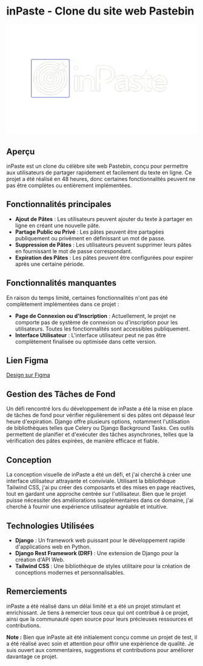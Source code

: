 # inPaste - Clone du site web Pastebin
![alt text](https://github.com/AyoubSghuri/inPaste/blob/main/inpaste_front/src/images/logo.png?raw=true)

## Aperçu
inPaste est un clone du célèbre site web Pastebin, conçu pour permettre aux utilisateurs de partager rapidement et facilement du texte en ligne. Ce projet a été réalisé en 48 heures, donc certaines fonctionnalités peuvent ne pas être complètes ou entièrement implémentées.

## Fonctionnalités principales
- **Ajout de Pâtes** : Les utilisateurs peuvent ajouter du texte à partager en ligne en créant une nouvelle pâte.
- **Partage Public ou Privé** : Les pâtes peuvent être partagées publiquement ou privément en définissant un mot de passe.
- **Suppression de Pâtes** : Les utilisateurs peuvent supprimer leurs pâtes en fournissant le mot de passe correspondant.
- **Expiration des Pâtes** : Les pâtes peuvent être configurées pour expirer après une certaine période.

## Fonctionnalités manquantes
En raison du temps limité, certaines fonctionnalités n'ont pas été complètement implémentées dans ce projet :
- **Page de Connexion ou d'Inscription** : Actuellement, le projet ne comporte pas de système de connexion ou d'inscription pour les utilisateurs. Toutes les fonctionnalités sont accessibles publiquement.
- **Interface Utilisateur** : L'interface utilisateur peut ne pas être complètement finalisée ou optimisée dans cette version.

## Lien Figma
[Design sur Figma](https://www.figma.com/design/fXUtGtLr9GPtvOf9EuJtbM/Untitled?node-id=0-1&t=FAz7CXGjnKuTzHlj-1)

## Gestion des Tâches de Fond
Un défi rencontré lors du développement de inPaste a été la mise en place de tâches de fond pour vérifier régulièrement si des pâtes ont dépassé leur heure d'expiration. Django offre plusieurs options, notamment l'utilisation de bibliothèques telles que Celery ou Django Background Tasks. Ces outils permettent de planifier et d'exécuter des tâches asynchrones, telles que la vérification des pâtes expirées, de manière efficace et fiable.

## Conception
La conception visuelle de inPaste a été un défi, et j'ai cherché à créer une interface utilisateur attrayante et conviviale. Utilisant la bibliothèque Tailwind CSS, j'ai pu créer des composants et des mises en page réactives, tout en gardant une approche centrée sur l'utilisateur. Bien que le projet puisse nécessiter des améliorations supplémentaires dans ce domaine, j'ai cherché à fournir une expérience utilisateur agréable et intuitive.

## Technologies Utilisées
- **Django** : Un framework web puissant pour le développement rapide d'applications web en Python.
- **Django Rest Framework (DRF)** : Une extension de Django pour la création d'API Web.
- **Tailwind CSS** : Une bibliothèque de styles utilitaire pour la création de conceptions modernes et personnalisables.

## Remerciements
inPaste a été réalisé dans un délai limité et a été un projet stimulant et enrichissant. Je tiens à remercier tous ceux qui ont contribué à ce projet, ainsi que la communauté open source pour leurs précieuses ressources et contributions.

**Note :** Bien que inPaste ait été initialement conçu comme un projet de test, il a été réalisé avec soin et attention pour offrir une expérience de qualité. Je suis ouvert aux commentaires, suggestions et contributions pour améliorer davantage ce projet.

